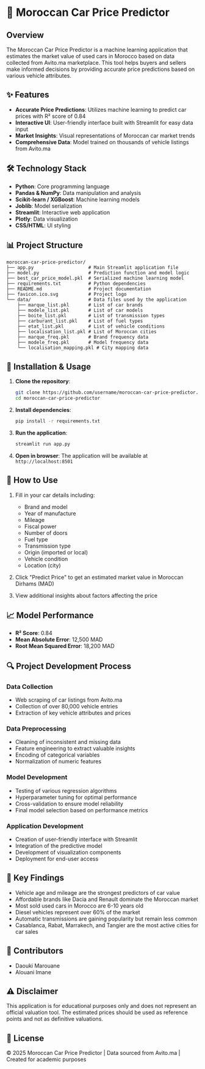 # 🚗 Moroccan Car Price Predictor



## Overview

The Moroccan Car Price Predictor is a machine learning application that estimates the market value of used cars in Morocco based on data collected from Avito.ma marketplace. This tool helps buyers and sellers make informed decisions by providing accurate price predictions based on various vehicle attributes.

## ✨ Features

- **Accurate Price Predictions**: Utilizes machine learning to predict car prices with R² score of 0.84
- **Interactive UI**: User-friendly interface built with Streamlit for easy data input
- **Market Insights**: Visual representations of Moroccan car market trends
- **Comprehensive Data**: Model trained on thousands of vehicle listings from Avito.ma

## 🛠️ Technology Stack

- **Python**: Core programming language
- **Pandas & NumPy**: Data manipulation and analysis
- **Scikit-learn / XGBoost**: Machine learning models
- **Joblib**: Model serialization
- **Streamlit**: Interactive web application
- **Plotly**: Data visualization
- **CSS/HTML**: UI styling

## 📊 Project Structure

```
moroccan-car-price-predictor/
├── app.py                    # Main Streamlit application file
├── model.py                  # Prediction function and model logic
├── best_car_price_model.pkl  # Serialized machine learning model
├── requirements.txt          # Python dependencies
├── README.md                 # Project documentation
├── favicon.ico.svg           # Project logo
└── data/                     # Data files used by the application
    ├── marque_list.pkl       # List of car brands
    ├── modele_list.pkl       # List of car models
    ├── boite_list.pkl        # List of transmission types
    ├── carburant_list.pkl    # List of fuel types
    ├── etat_list.pkl         # List of vehicle conditions
    ├── localisation_list.pkl # List of Moroccan cities
    ├── marque_freq.pkl       # Brand frequency data
    ├── modele_freq.pkl       # Model frequency data
    └── localisation_mapping.pkl # City mapping data
```

## 🚀 Installation & Usage

1. **Clone the repository**:
   ```bash
   git clone https://github.com/username/moroccan-car-price-predictor.git
   cd moroccan-car-price-predictor
   ```

2. **Install dependencies**:
   ```bash
   pip install -r requirements.txt
   ```

3. **Run the application**:
   ```bash
   streamlit run app.py
   ```

4. **Open in browser**:
   The application will be available at `http://localhost:8501`

## 📱 How to Use

1. Fill in your car details including:
   - Brand and model
   - Year of manufacture
   - Mileage
   - Fiscal power
   - Number of doors
   - Fuel type
   - Transmission type
   - Origin (imported or local)
   - Vehicle condition
   - Location (city)

2. Click "Predict Price" to get an estimated market value in Moroccan Dirhams (MAD)

3. View additional insights about factors affecting the price

## 📈 Model Performance

- **R² Score**: 0.84
- **Mean Absolute Error**: 12,500 MAD
- **Root Mean Squared Error**: 18,200 MAD

## 🔍 Project Development Process

### Data Collection
- Web scraping of car listings from Avito.ma
- Collection of over 80,000 vehicle entries
- Extraction of key vehicle attributes and prices

### Data Preprocessing
- Cleaning of inconsistent and missing data
- Feature engineering to extract valuable insights
- Encoding of categorical variables
- Normalization of numeric features

### Model Development
- Testing of various regression algorithms
- Hyperparameter tuning for optimal performance
- Cross-validation to ensure model reliability
- Final model selection based on performance metrics

### Application Development
- Creation of user-friendly interface with Streamlit
- Integration of the predictive model
- Development of visualization components
- Deployment for end-user access

## 🔑 Key Findings

- Vehicle age and mileage are the strongest predictors of car value
- Affordable brands like Dacia and Renault dominate the Moroccan market
- Most sold used cars in Morocco are 6-10 years old
- Diesel vehicles represent over 60% of the market
- Automatic transmissions are gaining popularity but remain less common
- Casablanca, Rabat, Marrakech, and Tangier are the most active cities for car sales

## 👥 Contributors

- Daouki Marouane
- Alouani Imane

## ⚠️ Disclaimer

This application is for educational purposes only and does not represent an official valuation tool. The estimated prices should be used as reference points and not as definitive valuations.

## 📄 License

© 2025 Moroccan Car Price Predictor | Data sourced from Avito.ma | Created for academic purposes
